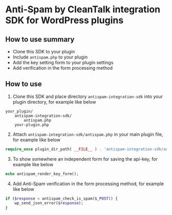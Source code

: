 # Anti-Spam by CleanTalk integration SDK for WordPress plugins

## How to use summary
* Clone this SDK to your plugin
* Include `antispam.php` to your plugin
* Add the key setting form to your plugin settings
* Add verification in the form processing method

## How to use

1) Clone this SDK and place directory `antispam-integration-sdk` into your plugin directory, for example like below
```
your_plugin/
    antispam-integration-sdk/
        antispam.php
    your-plugin.php
```

2) Attach `antispam-integration-sdk/antispam.php` in your main plugin file, for example like below
```php
require_once plugin_dir_path( __FILE__ ) . 'antispam-integration-sdk/antispam.php';
```

3) To show somewhere an independent form for saving the api-key, for example like below
```php
echo antispam_render_key_form();
```

4) Add Anti-Spam verification in the form processing method, for example like below
```php
if ($response = antispam_check_is_spam($_POST)) {
    wp_send_json_error($response);
}
```
